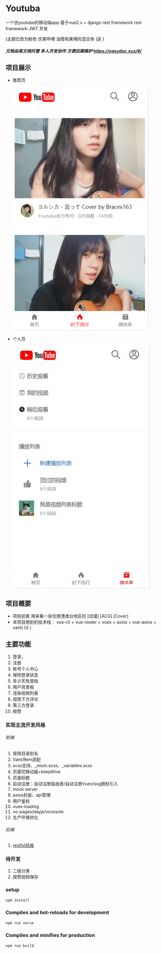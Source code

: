 # Youtuba

一个仿youtube的移动端app 基于vue2.x + django rest framework  rest framework-JWT 开发

(主题已改为粉色 仿某哔哩     油管和某哩的混合体    (逃  )

##### 文档由易文档托管  多人开发协作 方便后期维护  https://easydoc.xyz/#/ 

## 项目展示

- 推荐页

  ![](https://github.com/Bwijn/Youtuba-front-mobile/blob/brace2/src/assets/%E9%A6%96%E9%A1%B5.png)

- 个人页 

  ![](https://github.com/Bwijn/Youtuba-front-mobile/blob/brace2/src/assets/%E4%B8%AA%E4%BA%BA%E9%A1%B5.jpg)

## 项目概要

- 项目初衷 用来看一些仅限港澳台地区的 [动漫] [ACG] [Cover]  
- 本项目用到的技术栈： vue-cli + vue-router + vuex + axios + vue-axios + vant( UI ) 

## 主要功能

1. 登录，
2. 注册
3. 账号个人中心
4. 保持登录状态 		
5. 多少天免登陆
6. 用户背景板
7. 渲染视频列表
8. 视频下方评论     
9. 第三方登录
10. 按赞

### 实现主流开发风格

###### 前端

1. 常用目录别名
2. Vant/Rem适配
3. scss支持、_mixin.scss、_variables.scss
4. 页面切换动画+keepAlive
5. 页面标题
6. 自动注册：自动注册路由表/自动注册Vuex/svg图标引入
7. mock server
8. axios封装、api管理
9. 用户鉴权
10. vuex-loading
11. vo-pages/dayjs/vconsole
12. 生产环境优化

###### 后端

1. [restful风格]( https://baike.baidu.com/item/RESTful/4406165?fr=aladdin )

### 待开发

1. 二级分类
2. 按赞视频保存 

### setup

```
npm install
```

### Compiles and hot-reloads for development

```
npm run serve
```

### Compiles and minifies for production

```
npm run build
```


